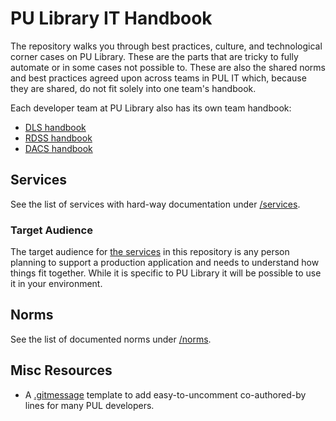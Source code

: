 # PU Library IT Handbook

The repository walks you through best practices, culture, and technological corner cases on PU Library. These are the parts that are tricky to fully automate or in some cases not possible to. These are also the shared norms and best practices agreed upon across teams in PUL IT which, because they are shared, do not fit solely into one team's handbook.

Each developer team at PU Library also has its own team handbook:
- [DLS handbook](https://pulibrary.github.io/dls-handbook)
- [RDSS handbook](https://github.com/pulibrary/rdss-handbook)
- [DACS handbook](https://pulibrary.github.io/dacs_handbook/)

## Services

See the list of services with hard-way documentation under [/services](/services).

### Target Audience

The target audience for [the services](/services) in this repository is any person planning to support
a production application and needs to understand how things fit together. While it
is specific to PU Library it will be possible to use it in your environment.

## Norms

See the list of documented norms under [/norms](/norms).

## Misc Resources

* A [.gitmessage](gitmessage.md) template to add easy-to-uncomment co-authored-by lines for many PUL developers.
